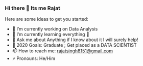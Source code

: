 ### Hi there 👋 Its me Rajat

Here are some ideas to get you started:

- 🔭 I’m currently working on Data Analysis
- 🌱 I’m currently learning everything 🤣
- 💬 Ask me about Anything if I know about it I will surely help!
- 🥅 2020 Goals: Graduate ; Get placed as a DATA SCIENTIST
- 📫 How to reach me: rajatsingh8151@gmail.com
- ⚡ Pronouns: He/Him
